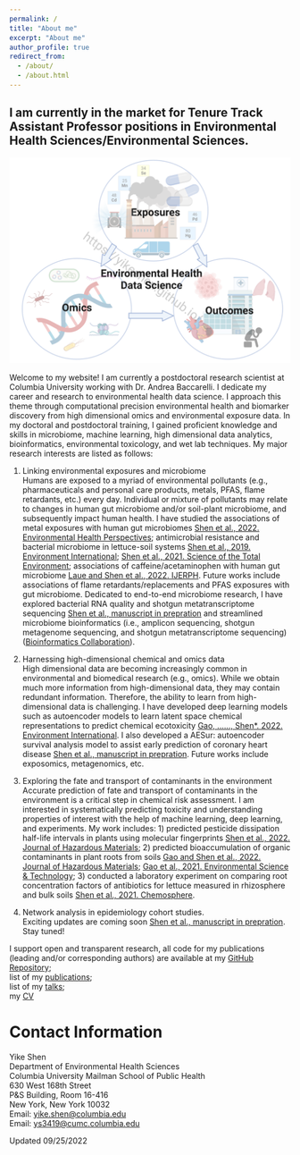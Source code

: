 ```yaml
---
permalink: /
title: "About me"
excerpt: "About me"
author_profile: true
redirect_from: 
  - /about/
  - /about.html
---
```

## I am currently in the market for Tenure Track Assistant Professor positions in Environmental Health Sciences/Environmental Sciences.

![](theme_watermark_compressed.PNG)


Welcome to my website! I am currently a postdoctoral research scientist at Columbia University working with Dr. Andrea Baccarelli. I dedicate my career and research to environmental health data science. I approach this theme through computational precision environmental health and biomarker discovery from high dimensional omics and environmental exposure data. In my doctoral and postdoctoral training, I gained proficient knowledge and skills in microbiome, machine learning, high dimensional data analytics, bioinformatics, environmental toxicology, and wet lab techniques. My major research interests are listed as follows:

1. Linking environmental exposures and microbiome\
Humans are exposed to a myriad of environmental pollutants (e.g., pharmaceuticals and personal care products, metals, PFAS, flame retardants, etc.) every day. Individual or mixture of pollutants may relate to changes in human gut microbiome and/or soil-plant microbiome, and subsequently impact human health. I have studied the associations of metal exposures with human gut microbiomes [Shen et al., 2022. Environmental Health Perspectives](https://doi.org/10.1289/EHP9674); antimicrobial resistance and bacterial microbiome in lettuce-soil systems [Shen et al., 2019. Environment International](https://doi.org/10.1016/j.envint.2019.105031); [Shen et al., 2021. Science of the Total Environment](https://doi.org/10.1016/j.scitotenv.2021.146255); associations of caffeine/acetaminophen with human gut microbiome [Laue and Shen et al., 2022. IJERPH](https://www.mdpi.com/1660-4601/19/15/9357/htm). Future works include associations of flame retardants/replacements and PFAS exposures with gut microbiome. Dedicated to end-to-end microbiome research, I have explored bacterial RNA quality and shotgun metatranscriptome sequencing [Shen et al., manuscript in prepration]() and streamlined microbiome bioinformatics (i.e., amplicon sequencing, shotgun metagenome sequencing, and shotgun metatranscriptome sequencing) ([Bioinformatics Collaboration](https://yikeshen.github.io//markdown/)).

2. Harnessing high-dimensional chemical and omics data\
High dimensional data are becoming increasingly common in environmental and biomedical research (e.g., omics). While we obtain much more information from high-dimensional data, they may contain redundant information. Therefore, the ability to learn from high-dimensional data is challenging. I have developed deep learning models such as autoencoder models to learn latent space chemical representations to predict chemical ecotoxicity [Gao, ......, Shen*. 2022. Environment International](https://doi.org/10.1016/j.envint.2022.107224). I also developed a AESur: autoencoder survival analysis model to assist early prediction of coronary heart disease [Shen et al., manuscript in prepration](). Future works include exposomics, metagenomics, etc. 

3. Exploring the fate and transport of contaminants in the environment\
Accurate prediction of fate and transport of contaminants in the environment is a critical step in chemical risk assessment. I am interested in systematically predicting toxicity and understanding properties of interest with the help of machine learning, deep learning, and experiments. My work includes: 1) predicted pesticide dissipation half-life intervals in plants using molecular fingerprints [Shen et al., 2022. Journal of Hazardous Materials](https://doi.org/10.1016/j.jhazmat.2022.129177); 2) predicted bioaccumulation of organic contaminants in plant roots from soils [Gao and Shen et al., 2022. Journal of Hazardous Materials](https://doi.org/10.1016/j.jhazmat.2021.127437); [Gao et al., 2021. Environmental Science & Technology](https://doi.org/10.1021/acs.est.1c02376); 3) conducted a laboratory experiment on comparing root concentration factors of antibiotics for lettuce measured in rhizosphere and bulk soils [Shen et al., 2021. Chemosphere](https://doi.org/10.1016/j.chemosphere.2020.127677). 

4. Network analysis in epidemiology cohort studies.\
Exciting updates are coming soon [Shen et al., manuscript in prepration](). Stay tuned!

I support open and transparent research, all code for my publications (leading and/or corresponding authors) are available at my [GitHub Repository](https://github.com/YikeShen?tab=repositories); \
list of my [publications](https://scholar.google.com/citations?hl=en&user=hLvLhVcAAAAJ&view_op=list_works&sortby=pubdate);\
list of my [talks](https://yikeshen.github.io//talks/);\
my [CV](https://github.com/YikeShen/Shen-Yike_CV/blob/master/CV_Shen%2CYike_091822.pdf)


Contact Information
=====
Yike Shen \
Department of Environmental Health Sciences \
Columbia University Mailman School of Public Health \
630 West 168th Street \
P&S Building, Room 16-416 \
New York, New York 10032\
Email: [yike.shen@columbia.edu](yike.shen@columbia.edu)\
Email: [ys3419@cumc.columbia.edu](ys3419@cumc.columbia.edu)

Updated 09/25/2022

